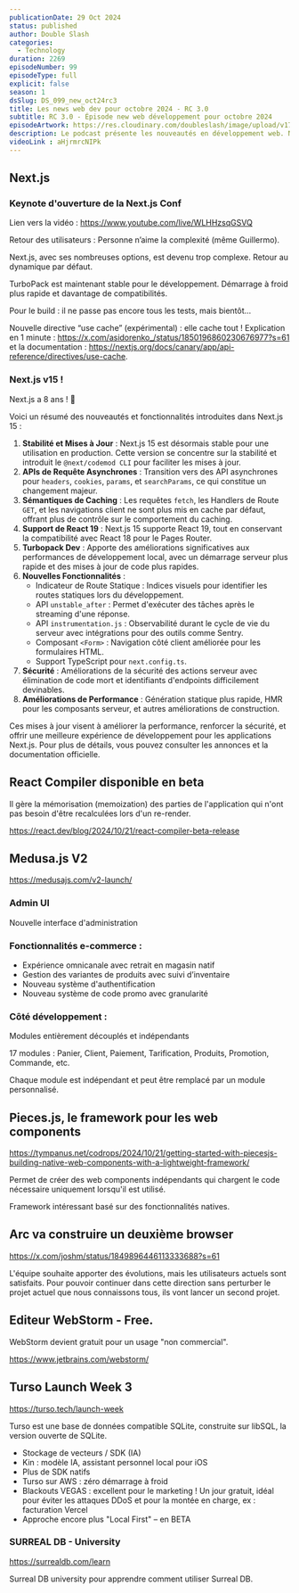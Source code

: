 ```yaml
---
publicationDate: 29 Oct 2024
status: published
author: Double Slash
categories:
  - Technology
duration: 2269
episodeNumber: 99
episodeType: full
explicit: false
season: 1
dsSlug: DS_099_new_oct24rc3
title: Les news web dev pour octobre 2024 - RC 3.0
subtitle: RC 3.0 - Épisode new web développement pour octobre 2024
episodeArtwork: https://res.cloudinary.com/doubleslash/image/upload/v1730052692/episode/ART_99_sdc5ap.png
description: Le podcast présente les nouveautés en développement web. Next.js 15 et ses optimisations, la beta de React Compiler, la refonte e-commerce Medusa.js V2, le framework Pieces.js pour les web components, et des avancées avec Turso en base de données "Local First". WebStorm devient gratuit pour usage non commercial.
videoLink : aHjrmrcNIPk
---
```


## Next.js

### Keynote d'ouverture de la Next.js Conf

Lien vers la vidéo : https://www.youtube.com/live/WLHHzsqGSVQ

Retour des utilisateurs : Personne n’aime la complexité (même Guillermo).

Next.js, avec ses nombreuses options, est devenu trop complexe. Retour au dynamique par défaut.

TurboPack est maintenant stable pour le développement. Démarrage à froid plus rapide et davantage de compatibilités.

Pour le build : il ne passe pas encore tous les tests, mais bientôt...

Nouvelle directive “use cache” (expérimental) : elle cache tout !
Explication en 1 minute : https://x.com/asidorenko_/status/1850196860230676977?s=61 et la documentation : https://nextjs.org/docs/canary/app/api-reference/directives/use-cache.


### Next.js v15 !

Next.js a 8 ans ! 🥳

Voici un résumé des nouveautés et fonctionnalités introduites dans Next.js 15 :

1. **Stabilité et Mises à Jour** : Next.js 15 est désormais stable pour une utilisation en production. Cette version se concentre sur la stabilité et introduit le `@next/codemod CLI` pour faciliter les mises à jour.
2. **APIs de Requête Asynchrones** : Transition vers des API asynchrones pour `headers`, `cookies`, `params`, et `searchParams`, ce qui constitue un changement majeur.
3. **Sémantiques de Caching** : Les requêtes `fetch`, les Handlers de Route `GET`, et les navigations client ne sont plus mis en cache par défaut, offrant plus de contrôle sur le comportement du caching.
4. **Support de React 19** : Next.js 15 supporte React 19, tout en conservant la compatibilité avec React 18 pour le Pages Router.
5. **Turbopack Dev** : Apporte des améliorations significatives aux performances de développement local, avec un démarrage serveur plus rapide et des mises à jour de code plus rapides.
6. **Nouvelles Fonctionnalités** :
    - Indicateur de Route Statique : Indices visuels pour identifier les routes statiques lors du développement.
    - API `unstable_after` : Permet d'exécuter des tâches après le streaming d'une réponse.
    - API `instrumentation.js` : Observabilité durant le cycle de vie du serveur avec intégrations pour des outils comme Sentry.
    - Composant `<Form>` : Navigation côté client améliorée pour les formulaires HTML.
    - Support TypeScript pour `next.config.ts`.
7. **Sécurité** : Améliorations de la sécurité des actions serveur avec élimination de code mort et identifiants d'endpoints difficilement devinables.
8. **Améliorations de Performance** : Génération statique plus rapide, HMR pour les composants serveur, et autres améliorations de construction.

Ces mises à jour visent à améliorer la performance, renforcer la sécurité, et offrir une meilleure expérience de développement pour les applications Next.js. Pour plus de détails, vous pouvez consulter les annonces et la documentation officielle.


## React Compiler disponible en beta

Il gère la mémorisation (memoization) des parties de l'application qui n'ont pas besoin d'être recalculées lors d'un re-render.

https://react.dev/blog/2024/10/21/react-compiler-beta-release

## Medusa.js V2

https://medusajs.com/v2-launch/

### Admin UI

Nouvelle interface d'administration

### Fonctionnalités e-commerce :

- Expérience omnicanale avec retrait en magasin natif
- Gestion des variantes de produits avec suivi d’inventaire
- Nouveau système d'authentification
- Nouveau système de code promo avec granularité

### Côté développement :

Modules entièrement découplés et indépendants

17 modules : Panier, Client, Paiement, Tarification, Produits, Promotion, Commande, etc.

Chaque module est indépendant et peut être remplacé par un module personnalisé.

## Pieces.js, le framework pour les web components

https://tympanus.net/codrops/2024/10/21/getting-started-with-piecesjs-building-native-web-components-with-a-lightweight-framework/

Permet de créer des web components indépendants qui chargent le code nécessaire uniquement lorsqu'il est utilisé.

Framework intéressant basé sur des fonctionnalités natives.

## Arc va construire un deuxième browser

https://x.com/joshm/status/1849896446113333688?s=61

L'équipe souhaite apporter des évolutions, mais les utilisateurs actuels sont satisfaits. Pour pouvoir continuer dans cette direction sans perturber le projet actuel que nous connaissons tous, ils vont lancer un second projet.

## Editeur WebStorm - Free.

WebStorm devient gratuit pour un usage "non commercial".

https://www.jetbrains.com/webstorm/

## Turso Launch Week 3

https://turso.tech/launch-week

Turso est une base de données compatible SQLite, construite sur libSQL, la version ouverte de SQLite.

- Stockage de vecteurs / SDK (IA)
- Kin : modèle IA, assistant personnel local pour iOS
- Plus de SDK natifs
- Turso sur AWS : zéro démarrage à froid
- Blackouts VEGAS : excellent pour le marketing ! Un jour gratuit, idéal pour éviter les attaques DDoS et pour la montée en charge, ex : facturation Vercel
- Approche encore plus "Local First" – en BETA

### SURREAL DB - University

https://surrealdb.com/learn

Surreal DB university pour apprendre comment utiliser Surreal DB.




